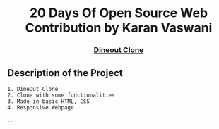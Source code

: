 <h1 align="center"> 20 Days Of Open Source Web Contribution by Karan Vaswani</h1>

<h3 align="center">
    <a href="#">
        Dineout Clone
    </a>
</h3>

## Description of the Project

    1. DineOut Clone
    2. Clone with some functionalities
    3. Made in basic HTML, CSS
    4. Responsive Webpage

--
